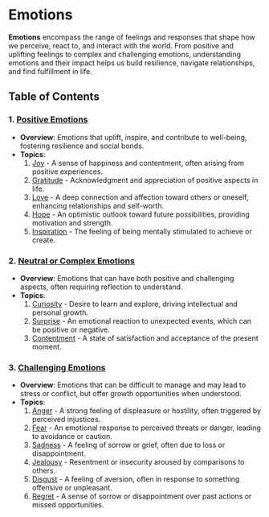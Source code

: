 # Emotions

**Emotions** encompass the range of feelings and responses that shape how we perceive, react to, and interact with the world. From positive and uplifting feelings to complex and challenging emotions, understanding emotions and their impact helps us build resilience, navigate relationships, and find fulfillment in life.

## Table of Contents

### 1. [Positive Emotions](Emotions/Positive-Emotions.md)
   - **Overview**: Emotions that uplift, inspire, and contribute to well-being, fostering resilience and social bonds.
   - **Topics**:
      1. [Joy](Emotions/Joy.md) - A sense of happiness and contentment, often arising from positive experiences.
      2. [Gratitude](Emotions/Gratitude.md) - Acknowledgment and appreciation of positive aspects in life.
      3. [Love](Emotions/Love.md) - A deep connection and affection toward others or oneself, enhancing relationships and self-worth.
      4. [Hope](Emotions/Hope.md) - An optimistic outlook toward future possibilities, providing motivation and strength.
      5. [Inspiration](Emotions/Inspiration.md) - The feeling of being mentally stimulated to achieve or create.

### 2. [Neutral or Complex Emotions](Emotions/Neutral-or-Complex-Emotions.md)
   - **Overview**: Emotions that can have both positive and challenging aspects, often requiring reflection to understand.
   - **Topics**:
      1. [Curiosity](Emotions/Curiosity.md) - Desire to learn and explore, driving intellectual and personal growth.
      2. [Surprise](Emotions/Surprise.md) - An emotional reaction to unexpected events, which can be positive or negative.
      3. [Contentment](Emotions/Contentment.md) - A state of satisfaction and acceptance of the present moment.

### 3. [Challenging Emotions](Emotions/Challenging-Emotions.md)
   - **Overview**: Emotions that can be difficult to manage and may lead to stress or conflict, but offer growth opportunities when understood.
   - **Topics**:
      1. [Anger](Emotions/Anger.md) - A strong feeling of displeasure or hostility, often triggered by perceived injustices.
      2. [Fear](Emotions/Fear.md) - An emotional response to perceived threats or danger, leading to avoidance or caution.
      3. [Sadness](Emotions/Sadness.md) - A feeling of sorrow or grief, often due to loss or disappointment.
      4. [Jealousy](Emotions/Jealousy.md) - Resentment or insecurity aroused by comparisons to others.
      5. [Disgust](Emotions/Disgust.md) - A feeling of aversion, often in response to something offensive or unpleasant.
      6. [Regret](Emotions/Regret.md) - A sense of sorrow or disappointment over past actions or missed opportunities.
